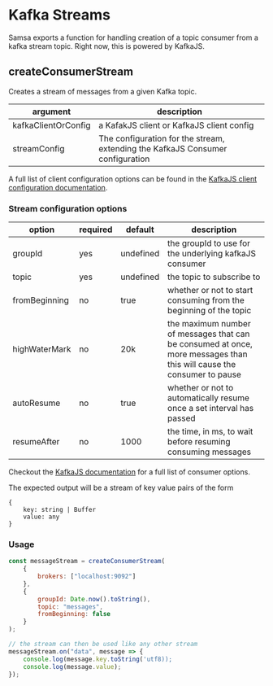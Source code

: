 # Kafka Streams

Samsa exports a function<!-- s --> for handling creation of a topic consumer <!-- and producer --> from a kafka stream topic. Right now, this is powered by KafkaJS.

## createConsumerStream

Creates a stream of messages from a given Kafka topic.

| argument            | description                                                                    |
| ------------------- | ------------------------------------------------------------------------------ |
| kafkaClientOrConfig | a KafakJS client or KafkaJS client config                                      |
| streamConfig        | The configuration for the stream, extending the KafkaJS Consumer configuration |

A full list of client configuration options can be found in the [KafkaJS client configuration documentation](https://kafka.js.org/docs/configuration).

### Stream configuration options

| option        | required | default   | description                                                                                                           |
| ------------- | -------- | --------- | --------------------------------------------------------------------------------------------------------------------- |
| groupId       | yes      | undefined | the groupId to use for the underlying kafkaJS consumer                                                                |
| topic         | yes      | undefined | the topic to subscribe to                                                                                             |
| fromBeginning | no       | true      | whether or not to start consuming from the beginning of the topic                                                     |
| highWaterMark | no       | 20k       | the maximum number of messages that can be consumed at once, more messages than this will cause the consumer to pause |
| autoResume    | no       | true      | whether or not to automatically resume once a set interval has passed                                                 |
| resumeAfter   | no       | 1000      | the time, in ms, to wait before resuming consuming messages                                                           |

Checkout the [KafkaJS documentation](https://kafka.js.org/docs/consuming#a-name-options-a-options) for a full list of consumer options.

The expected output will be a stream of key value pairs of the form

```
{
    key: string | Buffer
    value: any
}
```

### Usage

```js
const messageStream = createConsumerStream(
    {
        brokers: ["localhost:9092"]
    },
    {
        groupId: Date.now().toString(),
        topic: "messages",
        fromBeginning: false
    }
);

// the stream can then be used like any other stream
messageStream.on("data", message => {
    console.log(message.key.toString('utf8));
    console.log(message.value);
});
```
